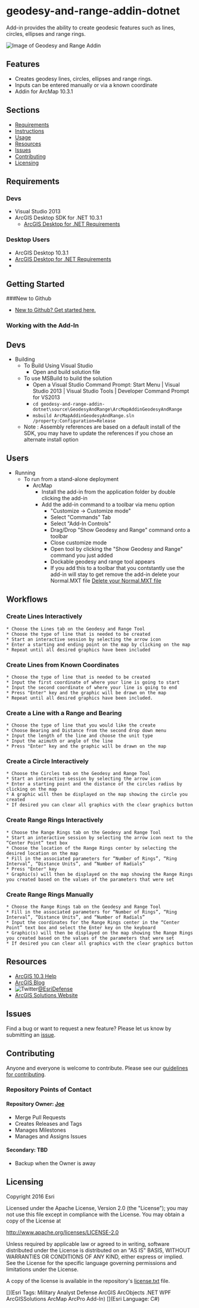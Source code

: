 # geodesy-and-range-addin-dotnet

Add-in provides the ability to create geodesic features such as lines, circles, ellipses and range rings.

![Image of Geodesy and Range Addin](GeodesyAndRange.PNG) 

## Features

* Creates geodesy lines, circles, ellipses and range rings.
* Inputs can be entered manually or via a known coordinate 
* Addin for ArcMap 10.3.1

## Sections

* [Requirements](#requirements)
* [Instructions](#instructions)
* [Usage](#usage)
* [Resources](#resources)
* [Issues](#issues)
* [Contributing](#contributing)
* [Licensing](#licensing)

## Requirements

### Devs

* Visual Studio 2013
* ArcGIS Desktop SDK for .NET 10.3.1
	* [ArcGIS Desktop for .NET Requirements](https://desktop.arcgis.com/en/desktop/latest/get-started/system-requirements/arcobjects-sdk-system-requirements.htm)

### Desktop Users

* ArcGIS Desktop 10.3.1
* [ArcGIS Desktop for .NET Requirements](http://desktop.arcgis.com/en/arcmap/10.3/get-started/system-requirements/arcgis-desktop-system-requirements.htm)
* 
## Getting Started

###New to Github

* [New to Github? Get started here.](http://htmlpreview.github.com/?https://github.com/Esri/esri.github.com/blob/master/help/esri-getting-to-know-github.html)

### Working with the Add-In

## Devs

* Building
	* To Build Using Visual Studio
		* Open and build solution file
	* To use MSBuild to build the solution
		* Open a Visual Studio Command Prompt: Start Menu | Visual Studio 2013 | Visual Studio Tools | Developer Command Prompt for VS2013
		* ``` cd geodesy-and-range-addin-dotnet\source\GeodesyAndRange\ArcMapAddinGeodesyAndRange ```
		* ``` msbuild ArcMapAddinGeodesyAndRange.sln /property:Configuration=Release ```
	* Note : Assembly references are based on a default install of the SDK, you may have to update the references if you chose an alternate install option

## Users
* Running
	* To run from a stand-alone deployment
		* ArcMap
			* Install the add-in from the application folder by double clicking the add-in
			* Add the add-in command to a toolbar via menu option 
				* "Customize -> Customize mode"
				* Select "Commands" Tab
				* Select "Add-In Controls"
				* Drag/Drop "Show Geodesy and Range" command onto a toolbar
				* Close customize mode
				* Open tool by clicking the "Show Geodesy and Range" command you just added
				* Dockable geodesy and range tool appears
				* If you add this to a toolbar that you contstantly use the add-in will stay to get remove the add-in delete your Normal.MXT file [Delete your Normal.MXT file](https://geonet.esri.com/thread/78692)
				
## Workflows

### Create Lines Interactively 
	* Choose the Lines tab on the Geodesy and Range Tool
	* Choose the type of line that is needed to be created
	* Start an interactive session by selecting the arrow icon 
	* Enter a starting and ending point on the map by clicking on the map
	* Repeat until all desired graphics have been included

### Create Lines from Known Coordinates
	* Choose the type of line that is needed to be created
	* Input the first coordinate of where your line is going to start
	* Input the second coordinate of where your line is going to end
	* Press "Enter" key and the graphic will be drawn on the map
	* Repeat until all desired graphics have been included. 

### Create a Line with a Range and Bearing
	* Choose the type of line that you would like the create
	* Choose Bearing and Distance from the second drop down menu
	* Input the length of the line and choose the unit type
	* Input the azimuth or angle of the line
	* Press "Enter" key and the graphic will be drawn on the map

### Create a Circle Interactively 
	* Choose the Circles tab on the Geodesy and Range Tool
	* Start an interactive session by selecting the arrow icon 
	* Enter a starting point and the distance of the circles radius by clicking on the map
	* A graphic will then be displayed on the map showing the circle you created
	* If desired you can clear all graphics with the clear graphics button

### Create Range Rings Interactively 
	* Choose the Range Rings tab on the Geodesy and Range Tool
	* Start an interactive session by selecting the arrow icon next to the “Center Point” text box
	* Choose the location of the Range Rings center by selecting the desired location on the map
	* Fill in the associated parameters for “Number of Rings”, “Ring Interval”, “Distance Units”, and “Number of Radials”
	* Press "Enter" key
	* Graphic(s) will then be displayed on the map showing the Range Rings you created based on the values of the parameters that were set

### Create Range Rings Manually 
	* Choose the Range Rings tab on the Geodesy and Range Tool
	* Fill in the associated parameters for “Number of Rings”, “Ring Interval”, “Distance Units”, and “Number of Radials”
	* Input the coordinates for the Range Rings center in the “Center Point” text box and select the Enter key on the keyboard
	* Graphic(s) will then be displayed on the map showing the Range Rings you created based on the values of the parameters that were set
	* If desired you can clear all graphics with the clear graphics button

## Resources

* [ArcGIS 10.3 Help](http://resources.arcgis.com/en/help/)
* [ArcGIS Blog](http://blogs.esri.com/esri/arcgis/)
* ![Twitter](https://g.twimg.com/twitter-bird-16x16.png)[@EsriDefense](http://twitter.com/EsriDefense)
* [ArcGIS Solutions Website](http://solutions.arcgis.com/military/)

## Issues

Find a bug or want to request a new feature?  Please let us know by submitting an [issue](https://github.com/ArcGIS/geodesy-and-range-addin-dotnet/issues).

## Contributing

Anyone and everyone is welcome to contribute. Please see our [guidelines for contributing](https://github.com/esri/contributing).

### Repository Points of Contact

#### Repository Owner: [Joe](https://github.com/jmccausland)

* Merge Pull Requests
* Creates Releases and Tags
* Manages Milestones
* Manages and Assigns Issues

#### Secondary: TBD

* Backup when the Owner is away

## Licensing

Copyright 2016 Esri

Licensed under the Apache License, Version 2.0 (the "License");
you may not use this file except in compliance with the License.
You may obtain a copy of the License at

   http://www.apache.org/licenses/LICENSE-2.0

Unless required by applicable law or agreed to in writing, software
distributed under the License is distributed on an "AS IS" BASIS,
WITHOUT WARRANTIES OR CONDITIONS OF ANY KIND, either express or implied.
See the License for the specific language governing permissions and
limitations under the License.

A copy of the license is available in the repository's [license.txt](license.txt) file.

[](Esri Tags: Military Analyst Defense ArcGIS ArcObjects .NET WPF ArcGISSolutions ArcMap ArcPro Add-In)
[](Esri Language: C#) 

